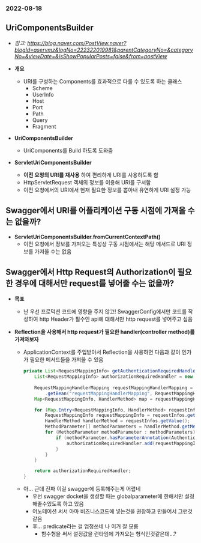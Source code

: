 ### 2022-08-18

## UriComponentsBuilder
- *참고: https://blog.naver.com/PostView.naver?blogId=aservmz&logNo=222322019981&parentCategoryNo=&categoryNo=&viewDate=&isShowPopularPosts=false&from=postView*
- **개요**
  - URI를 구성하는 Components를 효과적으로 다룰 수 있도록 하는 클래스
    - Scheme
    - UserInfo
    - Host
    - Port
    - Path
    - Query
    - Fragment

- **UriComponentsBuilder**
  - UriComponents를 Build 하도록 도와줌

- **ServletUriComponentsBuilder**
  - **이전 요청의 URI를 재사용** 하여 편리하게 URI를 사용하도록 함
  - HttpServletRequest 객체의 정보를 이용해 URI를 구서함
  - 이전 요청에서의 URI에서 현재 필요한 정보를 뽑아내 유연하게 URI 설정 가능

## Swagger에서 URI를 어플리케이션 구동 시점에 가져올 수는 없을까?
- **ServletUriComponentsBuilder.fromCurrentContextPath()**
  - 이전 요청에서 정보를 가져오는 특성상 구동 시점에서는 해당 메서드로 URI 정보를 가져올 수는 없음

## Swagger에서 Http Request의 Authorization이 필요한 경우에 대해서만 request를 넣어줄 수는 없을까?
- **목표**
  - 난 우선 프로덕션 코드에 영향을 주지 않고! SwaggerConfig에서만 코드를 작성하여 http Header가 필수인 api에 대해서만 http request를 넣어주고 싶음

- **Reflection을 사용해서 http request가 필요한 handler(controller method)를 가져와보자**
  - ApplicationContext를 주입받아서 Reflection을 사용하면 다음과 같이 인가가 필요한 메서드들을 가져올 수 있음 
    ```java
    private List<RequestMappingInfo> getAuthenticationRequiredHandlers() {
        List<RequestMappingInfo> authorizationRequiredHandler = new ArrayList<>();
        
        RequestMappingHandlerMapping requestMappingHandlerMapping = applicationContext
            .getBean("requestMappingHandlerMapping", RequestMappingHandlerMapping.class);
        Map<RequestMappingInfo, HandlerMethod> map = requestMappingHandlerMapping.getHandlerMethods();
    
        for (Map.Entry<RequestMappingInfo, HandlerMethod> requestInfos : map.entrySet()) {
            RequestMappingInfo requestMappingInfo = requestInfos.getKey();
            HandlerMethod handlerMethod = requestInfos.getValue();
            MethodParameter[] methodParameters = handlerMethod.getMethodParameters();
            for (MethodParameter methodParameter : methodParameters) {
                if (methodParameter.hasParameterAnnotation(AuthenticationPrincipal.class)) {
                    authorizationRequiredHandler.add(requestMappingInfo);
                }
            }
        }
    
        return authorizationRequiredHandler;
    }
    ```
  - 아... 근데 진짜 이걸 swagger에 등록해주는게 어렵네
    - 우선 swagger docket을 생성할 때는 globalparameter에 한해서만 설정해줄수있도록 하고 있음
    - 어노테이션 써서 아마 비즈니스코드에 넣는것을 권장하고 만들어서 그런것 같음
    - 후... predicate라는 걸 엄청쓰네 나 이거 잘 모름
      - 함수형을 써서 설정값을 런타임에 가져오는 형식인것같은데...?

